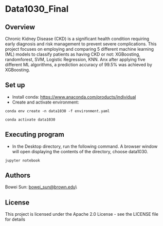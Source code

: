 # Data1030_Final



## Overview

Chronic Kidney Disease (CKD) is a significant health condition requiring early diagnosis and risk management to prevent severe complications. This project focuses on employing and comparing 5 different machine learning (ML) models to classify patients as having CKD or not: XGBoosting, randomforest, SVM, Logistic Regression, KNN. Anx after applying five different ML algorithms, a prediction accuracy of 99.5% was achieved by XGBoosting.

## Set up

* Install conda: https://www.anaconda.com/products/individual
* Create and activate environment:
```
conda env create -n data1030 -f environment.yaml
```
```
conda activate data1030
```

## Executing program

* In the Desktop directory, run the following command. A browser window will open displaying the contents of the directory, choose data1030.
```
jupyter notebook
```


## Authors


Bowei Sun: bowei_sun@brown.edu\



## License

This project is licensed under the Apache 2.0 License - see the LICENSE file for details

